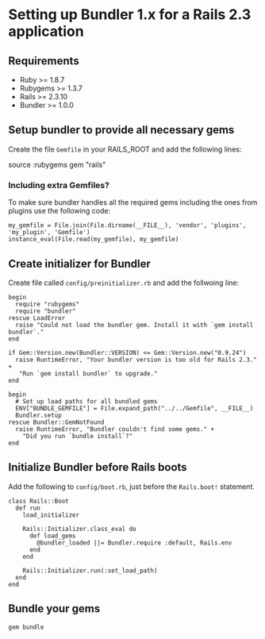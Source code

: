 Setting up Bundler 1.x for a Rails 2.3 application
==============================================

Requirements
------------

* Ruby >= 1.8.7
* Rubygems >= 1.3.7
* Rails >= 2.3.10
* Bundler >= 1.0.0

Setup bundler to provide all necessary gems
-------------------------------------------

Create the file `Gemfile` in your RAILS\_ROOT and add the following lines:

  source :rubygems
  gem "rails"
    
### Including extra Gemfiles?

To make sure bundler handles all the required gems including the ones from plugins use
the following code:

    my_gemfile = File.join(File.dirname(__FILE__), 'vendor', 'plugins', 'my_plugin', 'Gemfile')
    instance_eval(File.read(my_gemfile), my_gemfile)

Create initializer for Bundler
------------------------------

Create file called `config/preinitializer.rb` and add the follwoing line:

    begin
      require "rubygems"
      require "bundler"
    rescue LoadError
      raise "Could not load the bundler gem. Install it with `gem install bundler`."
    end

    if Gem::Version.new(Bundler::VERSION) <= Gem::Version.new("0.9.24")
      raise RuntimeError, "Your bundler version is too old for Rails 2.3." +
       "Run `gem install bundler` to upgrade."
    end

    begin
      # Set up load paths for all bundled gems
      ENV["BUNDLE_GEMFILE"] = File.expand_path("../../Gemfile", __FILE__)
      Bundler.setup
    rescue Bundler::GemNotFound
      raise RuntimeError, "Bundler couldn't find some gems." +
        "Did you run `bundle install`?"
    end

Initialize Bundler before Rails boots
-------------------------------------

Add the following to `config/boot.rb`, just before the `Rails.boot!` statement.

    class Rails::Boot
      def run
        load_initializer

        Rails::Initializer.class_eval do
          def load_gems
            @bundler_loaded ||= Bundler.require :default, Rails.env
          end
        end

        Rails::Initializer.run(:set_load_path)
      end
    end

Bundle your gems
----------------

    gem bundle